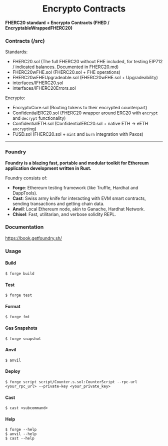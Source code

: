 # <h1 align="center"> Encrypto Contracts </h1>

**FHERC20 standard + Encrypto Contracts (FHED / EncryptableWrappedFHERC20)**

### Contracts (/src)

Standards:

- FHERC20.sol (The full FHERC20 without FHE included, for testing EIP712 / indicated balances. Documented in FHERC20.md)
- FHERC20wFHE.sol (FHERC20.sol + FHE operations)
- FHERC20wFHEUpgradeable.sol (FHERC20wFHE.sol + Upgradeability)
- interfaces/IFHERC20.sol
- interfaces/IFHERC20Errors.sol

Encrypto:

- EncryptoCore.sol (Routing tokens to their encrypted counterpart)
- ConfidentialERC20.sol (FHERC20 wrapper around ERC20 with `encrypt` and `decrypt` functionality)
- ConfidentialETH.sol (ConfidentialERC20.sol + native ETH -> eETH `encrypt`ing)
- FUSD.sol (FHERC20.sol + `mint` and `burn` integration with Paxos)

---

### Foundry

**Foundry is a blazing fast, portable and modular toolkit for Ethereum application development written in Rust.**

Foundry consists of:

- **Forge**: Ethereum testing framework (like Truffle, Hardhat and DappTools).
- **Cast**: Swiss army knife for interacting with EVM smart contracts, sending transactions and getting chain data.
- **Anvil**: Local Ethereum node, akin to Ganache, Hardhat Network.
- **Chisel**: Fast, utilitarian, and verbose solidity REPL.

### Documentation

https://book.getfoundry.sh/

### Usage

#### Build

```shell
$ forge build
```

#### Test

```shell
$ forge test
```

#### Format

```shell
$ forge fmt
```

#### Gas Snapshots

```shell
$ forge snapshot
```

#### Anvil

```shell
$ anvil
```

#### Deploy

```shell
$ forge script script/Counter.s.sol:CounterScript --rpc-url <your_rpc_url> --private-key <your_private_key>
```

#### Cast

```shell
$ cast <subcommand>
```

#### Help

```shell
$ forge --help
$ anvil --help
$ cast --help
```
